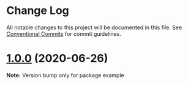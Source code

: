 # Change Log

All notable changes to this project will be documented in this file.
See [Conventional Commits](https://conventionalcommits.org) for commit guidelines.

# [1.0.0](https://github.com/Pyrax/gatsby-theme-contact/compare/example@1.0.0...example@1.0.0) (2020-06-26)

**Note:** Version bump only for package example
